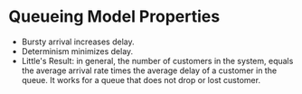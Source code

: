 # Queueing Model Properties

* Bursty arrival increases delay.
* Determinism minimizes delay.
* Little's Result: in general, the number of customers in the system, equals the average arrival rate times the average delay of a customer in the queue. It works for a queue that does not drop or lost customer.
